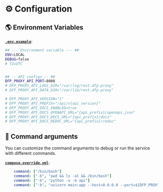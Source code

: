 # ⚙️ Configuration

## 🌎 Environment Variables

[**`.env.example`**](https://github.com/RedTeam/rest.dfp-proxy/blob/main/.env.example):

```sh
## --- Environment variable --- ##
ENV=LOCAL
DEBUG=false
# TZ=UTC


## -- API configs -- ##
DFP_PROXY_API_PORT=8000
# DFP_PROXY_API_LOGS_DIR="/var/log/rest.dfp-proxy"
# DFP_PROXY_API_DATA_DIR="/var/lib/rest.dfp-proxy"

# DFP_PROXY_API_VERSION="1"
# DFP_PROXY_API_PREFIX="/api/v{api_version}"
# DFP_PROXY_API_DOCS_ENABLED=true
# DFP_PROXY_API_DOCS_OPENAPI_URL="{api_prefix}/openapi.json"
# DFP_PROXY_API_DOCS_DOCS_URL="{api_prefix}/docs"
# DFP_PROXY_API_DOCS_REDOC_URL="{api_prefix}/redoc"
```

## 🔧 Command arguments

You can customize the command arguments to debug or run the service with different commands.

[**`compose.override.yml`**](https://github.com/RedTeam/rest.dfp-proxy/blob/main/templates/compose/compose.override.dev.yml):

```yml
    command: ["/bin/bash"]
    command: ["-b", "pwd && ls -al && /bin/bash"]
    command: ["-b", "python -u -m api"]
    command: ["-b", "uvicorn main:app --host=0.0.0.0 --port=${DFP_PROXY_API_PORT:-8000} --no-access-log --no-server-header --proxy-headers --forwarded-allow-ips='*'"]
```
